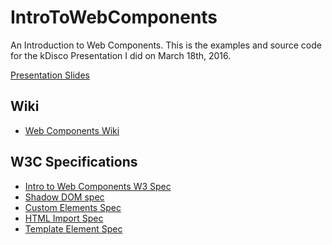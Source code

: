 IntroToWebComponents
===
An Introduction to Web Components. This is the examples and source code for the kDisco Presentation I did on March 18th, 2016.

[Presentation Slides](https://docs.google.com/presentation/d/1Z634U7FY8kjgWIx40Uj53C6QTa8tsVzIoX6tTxKAtv4/edit?usp=sharing)

Wiki
---
- [Web Components Wiki](https://www.w3.org/wiki/WebComponents/)

W3C Specifications
---
- [Intro to Web Components W3 Spec](https://www.w3.org/TR/components-intro/)
- [Shadow DOM spec](http://w3c.github.io/webcomponents/spec/shadow/)
- [Custom Elements Spec](http://w3c.github.io/webcomponents/spec/custom/)
- [HTML Import Spec](http://w3c.github.io/webcomponents/spec/imports/)
- [Template Element Spec](https://www.w3.org/TR/html5/scripting-1.html%23the-template-element)